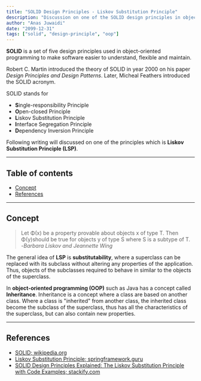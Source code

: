 ```yaml
---
title: "SOLID Design Principles - Liskov Substitution Principle"
description: "Discussion on one of the SOLID design principles in object-oriented software development"
author: "Anas Juwaidi"
date: "2099-12-31"
tags: ["solid", "design-principle", "oop"]
---
```


**SOLID** is a set of five design principles used in object-oriented programming to make software easier to understand, flexible and maintain.

Robert C. Martin introduced the theory of SOLID in year 2000 on his paper *Design Principles and Design Patterns*. Later, Micheal Feathers introduced the SOLID acronym.

SOLID stands for
- **S**ingle-responsibility Principle
- **O**pen-closed Principle
- **L**iskov Substitution Principle
- **I**nterface Segregation Principle
- **D**ependency Inversion Principle

Following writing will discussed on one of the principles which is **Liskov Substitution Principle (LSP)**.

---

## Table of contents
* [Concept](#concept)
* [References](#references)

---

<a name="concept"></a>
## Concept

> Let Φ(x) be a property provable about objects x of type T. Then Φ(y)should be true for objects y of type S where S is a subtype of T.<br/>
> -*Barbara Liskov and Jeannette Wing*

The general idea of **LSP** is **substitutability**, where a superclass can be replaced with its subclass without altering any properties of the application. Thus, objects of the subclasses required to behave in similar to the objects of the superclass.

In **object-oriented programming (OOP)** such as Java has a concept called **Inheritance**. Inheritance is a concept where a class are based on another class. Where a class is "inherited" from another class, the inherited class become the subclass of the superclass, thus has all the characteristics of the superclass, but can also contain new properties.

---

<a name="references"></a>
## References

* [SOLID; wikipedia.org](https://en.wikipedia.org/wiki/SOLID)
* [Liskov Substitution Principle; springframework.guru](https://springframework.guru/principles-of-object-oriented-design/liskov-substitution-principle/)
* [SOLID Design Principles Explained: The Liskov Substitution Principle with Code Examples; stackify.com](https://stackify.com/solid-design-liskov-substitution-principle/)
